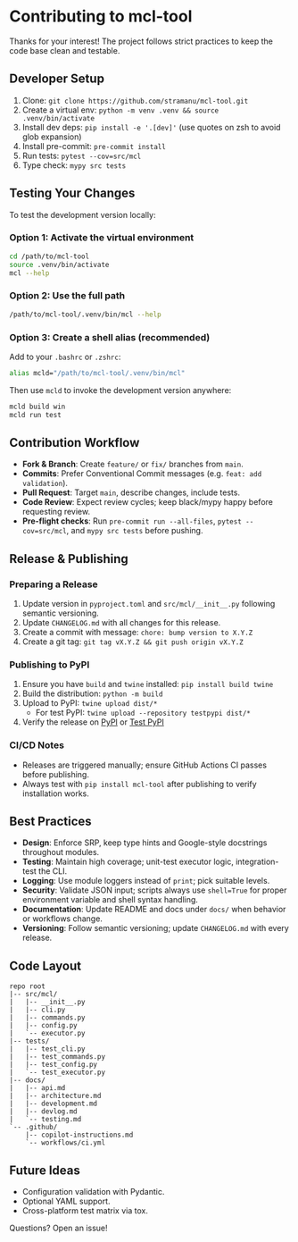 # Contributing to mcl-tool

Thanks for your interest! The project follows strict practices to keep the code base clean and testable.

## Developer Setup
1. Clone: `git clone https://github.com/stramanu/mcl-tool.git`
2. Create a virtual env: `python -m venv .venv && source .venv/bin/activate`
3. Install dev deps: `pip install -e '.[dev]'` (use quotes on zsh to avoid glob expansion)
4. Install pre-commit: `pre-commit install`
5. Run tests: `pytest --cov=src/mcl`
6. Type check: `mypy src tests`

## Testing Your Changes
To test the development version locally:

### Option 1: Activate the virtual environment
```bash
cd /path/to/mcl-tool
source .venv/bin/activate
mcl --help
```

### Option 2: Use the full path
```bash
/path/to/mcl-tool/.venv/bin/mcl --help
```

### Option 3: Create a shell alias (recommended)
Add to your `.bashrc` or `.zshrc`:
```bash
alias mcld="/path/to/mcl-tool/.venv/bin/mcl"
```
Then use `mcld` to invoke the development version anywhere:
```bash
mcld build win
mcld run test
```

## Contribution Workflow
- **Fork & Branch**: Create `feature/` or `fix/` branches from `main`.
- **Commits**: Prefer Conventional Commit messages (e.g. `feat: add validation`).
- **Pull Request**: Target `main`, describe changes, include tests.
- **Code Review**: Expect review cycles; keep black/mypy happy before requesting review.
- **Pre-flight checks**: Run `pre-commit run --all-files`, `pytest --cov=src/mcl`, and `mypy src tests` before pushing.

## Release & Publishing

### Preparing a Release
1. Update version in `pyproject.toml` and `src/mcl/__init__.py` following semantic versioning.
2. Update `CHANGELOG.md` with all changes for this release.
3. Create a commit with message: `chore: bump version to X.Y.Z`
4. Create a git tag: `git tag vX.Y.Z && git push origin vX.Y.Z`

### Publishing to PyPI
1. Ensure you have `build` and `twine` installed: `pip install build twine`
2. Build the distribution: `python -m build`
3. Upload to PyPI: `twine upload dist/*`
   - For test PyPI: `twine upload --repository testpypi dist/*`
4. Verify the release on [PyPI](https://pypi.org/project/mcl-tool/) or [Test PyPI](https://test.pypi.org/)

### CI/CD Notes
- Releases are triggered manually; ensure GitHub Actions CI passes before publishing.
- Always test with `pip install mcl-tool` after publishing to verify installation works.

## Best Practices
- **Design**: Enforce SRP, keep type hints and Google-style docstrings throughout modules.
- **Testing**: Maintain high coverage; unit-test executor logic, integration-test the CLI.
- **Logging**: Use module loggers instead of `print`; pick suitable levels.
- **Security**: Validate JSON input; scripts always use `shell=True` for proper environment variable and shell syntax handling.
- **Documentation**: Update README and docs under `docs/` when behavior or workflows change.
- **Versioning**: Follow semantic versioning; update `CHANGELOG.md` with every release.

## Code Layout
```
repo root
|-- src/mcl/
|   |-- __init__.py
|   |-- cli.py
|   |-- commands.py
|   |-- config.py
|   `-- executor.py
|-- tests/
|   |-- test_cli.py
|   |-- test_commands.py
|   |-- test_config.py
|   `-- test_executor.py
|-- docs/
|   |-- api.md
|   |-- architecture.md
|   |-- development.md
|   |-- devlog.md
|   `-- testing.md
`-- .github/
	|-- copilot-instructions.md
	`-- workflows/ci.yml
```

## Future Ideas
- Configuration validation with Pydantic.
- Optional YAML support.
- Cross-platform test matrix via tox.

Questions? Open an issue!
